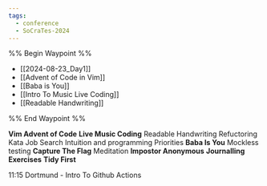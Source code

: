 ```yaml
---
tags:
  - conference
  - SoCraTes-2024
---
```

%% Begin Waypoint %%
- [[2024-08-23_Day1]]
- [[Advent of Code in Vim]]
- [[Baba is You]]
- [[Intro To Music Live Coding]]
- [[Readable Handwriting]]

%% End Waypoint %%

**Vim Advent of Code**
**Live Music Coding**
Readable Handwriting
Refuctoring Kata
Job Search
Intuition and programming
Priorities
**Baba Is You**
Mockless testing
**Capture The Flag**
Meditation
**Impostor Anonymous**
**Journalling Exercises**
**Tidy First**

11:15 Dortmund - Intro To Github Actions


